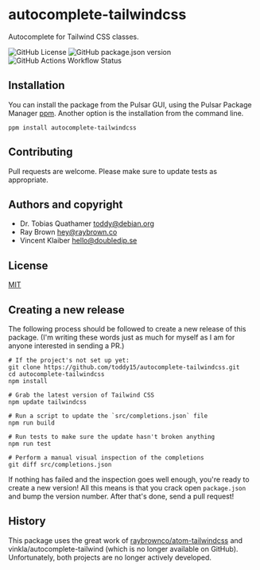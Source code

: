 # autocomplete-tailwindcss

Autocomplete for Tailwind CSS classes.

![GitHub License](https://img.shields.io/github/license/toddy15/autocomplete-tailwindcss)
![GitHub package.json version](https://img.shields.io/github/package-json/v/toddy15/autocomplete-tailwindcss)
![GitHub Actions Workflow Status](https://img.shields.io/github/actions/workflow/status/toddy15/autocomplete-tailwindcss/testing.yml)

## Installation

You can install the package from the Pulsar GUI, using the Pulsar Package
Manager [ppm](https://github.com/pulsar-edit/ppm). Another option is the
installation from the command line.

```shell
ppm install autocomplete-tailwindcss
```

## Contributing

Pull requests are welcome. Please make sure to update tests as appropriate.

## Authors and copyright

- Dr. Tobias Quathamer <toddy@debian.org>
- Ray Brown <hey@raybrown.co>
- Vincent Klaiber <hello@doubledip.se>

## License

[MIT](LICENSE.md)

## Creating a new release

The following process should be followed to create a new release of this
package. (I'm writing these words just as much for myself as I am for anyone
interested in sending a PR.)

```shell
# If the project's not set up yet:
git clone https://github.com/toddy15/autocomplete-tailwindcss.git
cd autocomplete-tailwindcss
npm install

# Grab the latest version of Tailwind CSS
npm update tailwindcss

# Run a script to update the `src/completions.json` file
npm run build

# Run tests to make sure the update hasn't broken anything
npm run test

# Perform a manual visual inspection of the completions
git diff src/completions.json
```

If nothing has failed and the inspection goes well enough, you're ready to
create a new version! All this means is that you crack open `package.json` and
bump the version number. After that's done, send a pull request!

## History

This package uses the great work of
[raybrownco/atom-tailwindcss](https://github.com/raybrownco/atom-tailwindcss)
and vinkla/autocomplete-tailwind (which is no longer available on GitHub).
Unfortunately, both projects are no longer actively developed.
